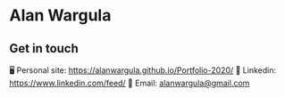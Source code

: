 # Alan Wargula

## Get in touch
🖥 Personal site: https://alanwargula.github.io/Portfolio-2020/
🤝 Linkedin: https://www.linkedin.com/feed/
📩 Email: alanwargula@gmail.com

